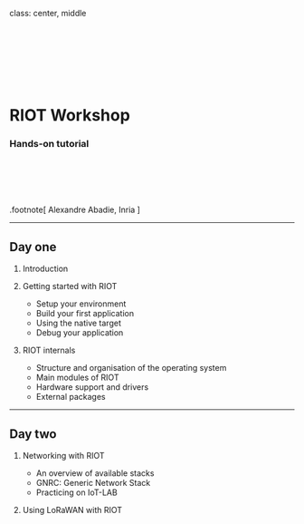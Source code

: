class: center, middle

<br/><br/><br/><br/><br/><br/>

# RIOT Workshop

### Hands-on tutorial

<br/><br/><br/><br/>

.footnote[
Alexandre Abadie, Inria
]

---

## Day one

1. Introduction

2. Getting started with RIOT

    - Setup your environment
    - Build your first application
    - Using the native target
    - Debug your application

3. RIOT internals

    - Structure and organisation of the operating system
    - Main modules of RIOT
    - Hardware support and drivers
    - External packages

---

## Day two

1. Networking with RIOT

    - An overview of available stacks
    - GNRC: Generic Network Stack
    - Practicing on IoT-LAB

2. Using LoRaWAN with RIOT

